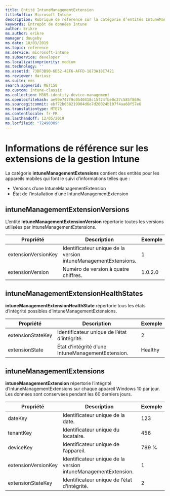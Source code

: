 ```yaml
---
title: Entité IntuneManagementExtension
titleSuffix: Microsoft Intune
description: Rubrique de référence sur la catégorie d’entités IntuneManagementExtension dans l’API d’entrepôt de données Intune.
keywords: Entrepôt de données Intune
author: Erikre
ms.author: erikre
manager: dougeby
ms.date: 10/03/2019
ms.topic: reference
ms.service: microsoft-intune
ms.subservice: developer
ms.localizationpriority: medium
ms.technology: ''
ms.assetid: 73DF3B90-6D52-4EF6-AFFD-1873A18C7421
ms.reviewer: dariusz
ms.suite: ems
search.appverid: MET150
ms.custom: intune-classic
ms.collection: M365-identity-device-management
ms.openlocfilehash: ae99e747f9c0540418c15f24fbe0c27c585f869c
ms.sourcegitcommit: ebf72b038219904d6e7d20024b107f4aa68f57e6
ms.translationtype: MTE75
ms.contentlocale: fr-FR
ms.lasthandoff: 12/05/2019
ms.locfileid: "72490309"
---
```

# <a name="reference-for-intune-management-extensions"></a>Informations de référence sur les extensions de la gestion Intune

La catégorie **intuneManagementExtensions** contient des entités pour les appareils mobiles qui font le suivi d’informations telles que :

- Versions d’une IntuneManagementExtension
- État de l’installation d’une IntuneManagementExtension

## <a name="intunemanagementextensionversions"></a>intuneManagementExtensionVersions

L’entité **intuneManagementExtensionVersion** répertorie toutes les versions utilisées par intuneManagementExtensions.

| Propriété  | Description | Exemple |
|---------|------------|--------|
| extensionVersionKey |Identificateur unique de la version intuneManagementExtensions. | 1 |
| extensionVersion |Numéro de version à quatre chiffres. |1.0.2.0 |

## <a name="intunemanagementextensionhealthstates"></a>intuneManagementExtensionHealthStates

**intuneManagementExtensionHealthState** répertorie tous les états d’intégrité possibles d’intuneManagementExtensions.

| Propriété  | Description | Exemple |
|---------|------------|--------|
| extensionStateKey |Identificateur unique de l’état d’intégrité. | 2 |
| extensionState |État d’intégrité d’une IntuneManagementExtension. | Healthy |

## <a name="intunemanagementextensions"></a>intuneManagementExtensions

**intuneManagementExtension** répertorie l’intégrité d’IntuneManagementExtensions sur chaque appareil Windows 10 par jour.
Les données sont conservées pendant les 60 derniers jours. 


|      Propriété       |                         Description                         | Exemple |
|---------------------|-------------------------------------------------------------|---------|
|       dateKey       |               Identificateur unique de la date.                |   123   |
|      tenantKey      |              Identificateur unique du locataire.               |   456   |
|      deviceKey      |              Identificateur unique de l’appareil.               |   789 %   |
| extensionVersionKey | Identificateur unique de la version intuneManagementExtension. |    1    |
|  extensionStateKey  |             Identificateur unique de l’état d’intégrité.              |    2    |

